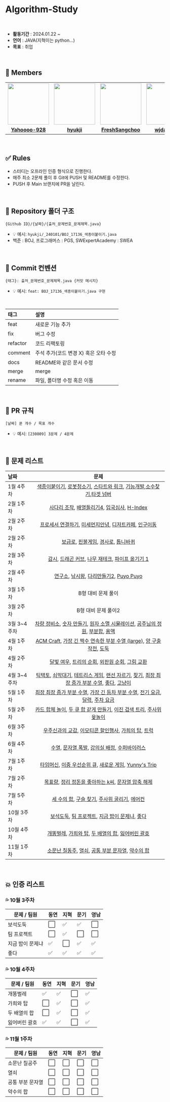 # Algorithm-Study


</br>

- **활동기간** : 2024.01.22 ~
- **언어** : JAVA(지혁이는 python...)
- **목표** : 취업

<br/>

## 👋 Members

<table>
 <tr>
    <td align="center"><a href="https://github.com/Yahoooo-928"><img src="https://avatars.githubusercontent.com/Yahoooo-928" width="130px;" alt=""></a></td>
    <td align="center"><a href="https://github.com/hyukji"><img src="https://avatars.githubusercontent.com/hyukji" width="130px;" alt=""></a></td>
    <td align="center"><a href="https://github.com/FreshSangchoo"><img src="https://avatars.githubusercontent.com/FreshSangchoo" width="130px;" alt=""></a></td>
    <td align="center"><a href="https://github.com/wjdansrl7"><img src="https://avatars.githubusercontent.com/wjdansrl7" width="130px;" alt=""></a></td>
  </tr>
  <tr>
    <td align="center"><a href="https://github.com/Yahoooo-928"><b>Yahoooo-928</b></a></td>
    <td align="center"><a href="https://github.com/hyukji"><b>hyukji</b></a></td>
    <td align="center"><a href="https://github.com/FreshSangchoo"><b>FreshSangchoo</b></a></td>
    <td align="center"><a href="https://github.com/wjdansrl7"><b>wjdansrl7</b></a></td>
  </tr>
</table>

<br/>

## ✅ Rules
- 스터디는 오프라인 인증 형식으로 진행한다. 
- 매주 최소 2문제 풀이 후 Git에 PUSH 및 README를 수정한다. 
- PUSH 후 Main 브랜치에 PR을 날린다. 
  
<br/>

## 📂 Repository 폴더 구조
```
{Github ID}/{날짜}/{출처_문제번호_문제제목.java}
```

- 💡 예시: `hyukji/_240101/BOJ_17136_색종이붙이기.java`
- 백준 : BOJ, 프로그래머스 : PGS, SWExpertAcademy : SWEA

<br/>

## 💬 Commit 컨벤션

```
{태그}: 출처_문제번호_문제제목.java {커밋 메시지}
```

- 💡 예시: `feat: BOJ_17136_색종이붙이기.java 구현`

</br>


| 태그       | 설명                      |
:---------|:------------------------|
| feat     | 새로운 기능 추가               |
| fix      | 버그 수정                   |
| refactor | 코드 리팩토링                 |
| comment  | 주석 추가(코드 변경 X) 혹은 오타 수정 |
| docs     | README와 같은 문서 수정        |
| merge    | merge                   |
| rename   | 파일, 폴더명 수정 혹은 이동        |


<br/>

## 🧐 PR 규칙

```
[날짜] 푼 개수 / 목표 개수 
```

- 💡 예시: `[230809] 3문제 / 4문제`


<br/>

## 🚀 문제 리스트
| 날짜 | 문제 |
| :---- | :------------------: | 
| 1월 4주차 |[색종이붙이기](https://www.acmicpc.net/problem/17136), [로봇청소기](https://www.acmicpc.net/problem/14503), [스타트와 링크](https://www.acmicpc.net/problem/14889), [기능개발](https://school.programmers.co.kr/learn/courses/30/lessons/42586),[소수찾기](https://school.programmers.co.kr/learn/courses/30/lessons/42839),[타겟 넘버](https://school.programmers.co.kr/learn/courses/30/lessons/43165) |
| 2월 1주차 |[사다리 조작](https://www.acmicpc.net/problem/15684), [배열돌리기4](https://www.acmicpc.net/problem/17406), [입국심사](https://school.programmers.co.kr/learn/courses/30/lessons/43238), [ H-Index ](https://school.programmers.co.kr/learn/courses/30/lessons/42747) |
| 2월 2주차 |[프로세서 연결하기](https://swexpertacademy.com/main/code/problem/problemDetail.do?contestProbId=AV4suNtaXFEDFAUf&categoryId=AV4suNtaXFEDFAUf&categoryType=CODE&problemTitle=%ED%94%84%EB%A1%9C%EC%84%B8%EC%84%9C&orderBy=FIRST_REG_DATETIME&selectCodeLang=ALL&select-1=&pageSize=10&pageIndex=1), [미세먼지안녕](https://www.acmicpc.net/problem/17144), [디저트카페](https://swexpertacademy.com/main/code/problem/problemDetail.do?contestProbId=AV5VwAr6APYDFAWu&categoryId=AV5VwAr6APYDFAWu&categoryType=CODE&problemTitle=%EB%AA%A8%EC%9D%98&orderBy=FIRST_REG_DATETIME&selectCodeLang=ALL&select-1=&pageSize=30&pageIndex=1), [인구이동](https://www.acmicpc.net/problem/16234) |
| 2월 2주차 |[보급로](https://swexpertacademy.com/main/code/problem/problemDetail.do?contestProbId=AV15QRX6APsCFAYD&categoryId=AV15QRX6APsCFAYD&categoryType=CODE&problemTitle=%EB%B3%B4%EA%B8%89%EB%A1%9C&orderBy=FIRST_REG_DATETIME&selectCodeLang=ALL&select-1=&pageSize=10&pageIndex=1), [핀볼게임](https://swexpertacademy.com/main/code/problem/problemDetail.do?contestProbId=AWXRF8s6ezEDFAUo&categoryId=AWXRF8s6ezEDFAUo&categoryType=CODE&problemTitle=%EB%AA%A8%EC%9D%98&orderBy=FIRST_REG_DATETIME&selectCodeLang=ALL&select-1=&pageSize=10&pageIndex=1), [경사로](https://www.acmicpc.net/problem/14890), [톱니바퀴](https://www.acmicpc.net/problem/14891) |
| 2월 3주차 |[감시](https://www.acmicpc.net/problem/15683), [드래곤 커브](https://www.acmicpc.net/problem/15685), [나무 재테크](https://www.acmicpc.net/problem/16235), [파이프 옮기기 1](https://www.acmicpc.net/problem/17070) |
| 2월 4주차 |[연구소](https://www.acmicpc.net/problem/14502), [낚시왕](https://www.acmicpc.net/problem/17143), [다리만들기2](https://www.acmicpc.net/problem/17472), [Puyo Puyo](https://www.acmicpc.net/problem/11559) |
| 3월 1주차 | B형 대비 문제 풀이 |
| 3월 2주차 | B형 대비 문제 풀이2 |
| 3월 3~4주차 | [차량 정비소](https://swexpertacademy.com/main/code/problem/problemDetail.do?contestProbId=AV6c6bgaIuoDFAXy&categoryId=AV6c6bgaIuoDFAXy&categoryType=CODE&problemTitle=%EB%AA%A8%EC%9D%98&orderBy=FIRST_REG_DATETIME&selectCodeLang=ALL&select-1=&pageSize=30&pageIndex=1), [숫자 만들기](https://swexpertacademy.com/main/code/problem/problemDetail.do?contestProbId=AWIeRZV6kBUDFAVH&categoryId=AWIeRZV6kBUDFAVH&categoryType=CODE&problemTitle=%EB%AA%A8%EC%9D%98&orderBy=FIRST_REG_DATETIME&selectCodeLang=ALL&select-1=&pageSize=10&pageIndex=1), [원자 소멸 시뮬레이션](https://swexpertacademy.com/main/code/problem/problemDetail.do?contestProbId=AWXRFInKex8DFAUo&categoryId=AWXRFInKex8DFAUo&categoryType=CODE&problemTitle=%EB%AA%A8%EC%9D%98&orderBy=FIRST_REG_DATETIME&selectCodeLang=ALL&select-1=&pageSize=10&pageIndex=1), [공주님의 정원](https://www.acmicpc.net/problem/2457), [부분합](https://www.acmicpc.net/problem/1806), [용액](https://www.acmicpc.net/problem/2467) |
| 4월 1주차 | [ACM Craft](https://www.acmicpc.net/problem/1005), [가장 긴 짝수 연속한 부분 수열 (large)](https://www.acmicpc.net/problem/22862), [양 구출 작전](https://www.acmicpc.net/problem/16437), [도둑](https://www.acmicpc.net/problem/13422) |
| 4월 2주차 | [달빛 여우](https://www.acmicpc.net/problem/16118), [트리의 순회](https://www.acmicpc.net/problem/2263), [외판원 순회](https://www.acmicpc.net/problem/2098), [그림 교환](https://www.acmicpc.net/problem/1029) |
| 4월 3~4주차 | [틱택토](https://www.acmicpc.net/problem/7682), [쇠막대기](https://www.acmicpc.net/problem/10799), [테트리스 게임](https://www.acmicpc.net/problem/4920), [랜선 자르기](https://www.acmicpc.net/problem/1654), [찾기](https://www.acmicpc.net/problem/1786),  [최장 최장 증가 부분 수열](https://www.acmicpc.net/problem/25343), [좋다](https://www.acmicpc.net/problem/1253), [고냥이](https://www.acmicpc.net/problem/16472) |
| 5월 1주차 | [최장 최장 증가 부분 수열](https://www.acmicpc.net/problem/25343), [가장 긴 등차 부분 수열](https://www.acmicpc.net/problem/25289), [전기 요금](https://www.acmicpc.net/problem/5710), [달력](https://www.acmicpc.net/problem/20207), [주차 요금](https://school.programmers.co.kr/learn/courses/30/lessons/92341) |
| 5월 2주차 | [카드 합체 놀이](https://www.acmicpc.net/problem/15903), [두 큐 합 같게 만들기](https://school.programmers.co.kr/learn/courses/30/lessons/118667), [이진 검색 트리](https://www.acmicpc.net/problem/5639), [주사위 윷놀이](https://www.acmicpc.net/problem/17825) |
| 6월 3주차 | [우주신과의 교감](https://www.acmicpc.net/problem/1774), [이모티콘 할인행사](https://school.programmers.co.kr/learn/courses/30/lessons/150368), [가희의 탑](https://www.acmicpc.net/problem/24337), [트럭](https://www.acmicpc.net/problem/13335) |
| 6월 4주차 | [수열](https://www.acmicpc.net/problem/2559), [문자열 폭발](https://school.programmers.co.kr/learn/courses/30/lessons/9935), [강의실 배정](https://softeer.ai/practice/6291), [수퍼바이러스](https://softeer.ai/practice/6292) |
| 7월 1주차 | [타임머신](https://www.acmicpc.net/problem/11657), [이중 우선순위 큐](https://www.acmicpc.net/problem/7662), [새로운 게임](https://www.acmicpc.net/problem/17780), [Yunny's Trip](https://www.acmicpc.net/problem/31885) |
| 7월 2주차 | [목표량](https://code-challenge.elice.io/courses/95930/lectures/738999/lecturepages/20391340), [정리 정돈을 좋아하는 k씨](https://code-challenge.elice.io/courses/95930/lectures/738999/lecturepages/20391342), [문자열 압축 해제](https://code-challenge.elice.io/courses/95930/lectures/738999/lecturepages/20391343)|
| 7월 5주차 | [세 수의 합](https://www.acmicpc.net/problem/2295), [구슬 찾기](https://www.acmicpc.net/problem/2617), [주사위 굴리기](https://www.acmicpc.net/problem/14499), [에어컨](https://school.programmers.co.kr/learn/courses/30/lessons/214289)|
| 10월 3주차 | [보석도둑](https://www.acmicpc.net/problem/1202), [팀 프로젝트](https://www.acmicpc.net/problem/9466), [지금 밥이 문제냐](https://www.acmicpc.net/problem/12787), [좋다](https://www.acmicpc.net/problem/1253) |
| 10월 4주차 | [개똥벌레](https://www.acmicpc.net/problem/3020), [가희와 탑](https://www.acmicpc.net/problem/24337), [두 배열의 합](https://www.acmicpc.net/problem/2143), [잃어버린 괄호](https://www.acmicpc.net/problem/1541) |
| 11월 1주차 | [소문난 칠동주](https://www.acmicpc.net/problem/1941), [열쇠](https://www.acmicpc.net/problem/9328), [공통 부분 문자열](https://www.acmicpc.net/problem/5582), [약수의 합](https://www.acmicpc.net/problem/17425) |

<br/>

## 💥 인증 리스트
### 💦 10월 3주차
| 문제 / 팀원     | 동연   | 지혁   | 문기   | 영남   |
|----------------|--------|--------|--------|--------|
| 보석도둑       | :white_large_square:    | :white_check_mark:    | :white_check_mark:    | :white_large_square:    |
| 팀 프로젝트     | :white_large_square:    | :white_check_mark:   | :white_large_square:    | :white_large_square:    |
| 지금 밥이 문제냐 | :white_check_mark:    | :white_large_square:    | :white_check_mark:    | :white_check_mark:    |
| 좋다 | :white_check_mark:    | :white_check_mark:  | :white_check_mark:    | :white_check_mark:    |

### 💦 10월 4주차
| 문제 / 팀원     | 동연   | 지혁   | 문기   | 영남   |
|----------------|--------|--------|--------|--------|
| 개똥벌레       | :white_check_mark:    | :white_check_mark:    | :white_large_square:    | :white_check_mark:    |
| 가희와 탑     | :white_large_square:    | :white_check_mark:   | :white_large_square:    | :white_check_mark:    |
| 두 배열의 합 | :white_large_square:    | :white_check_mark:    | :white_large_square:    | :white_check_mark:    |
| 잃어버린 괄호 | :white_check_mark:    | :white_check_mark: | :white_large_square:    | :white_check_mark:    |

### 💦 11월 1주차
| 문제 / 팀원     | 동연   | 지혁   | 문기   | 영남   |
|----------------|--------|--------|--------|--------|
| 소문난 칠공주    | :white_large_square:    | :white_large_square:    | :white_large_square:    | :white_large_square:    |
| 열쇠     | :white_large_square:    | :white_large_square:   | :white_large_square:    | :white_large_square:    |
| 공통 부분 문자열 | :white_large_square:    | :white_large_square:    | :white_large_square:    | :white_large_square:    |
| 약수의 합 | :white_large_square:    | :white_large_square:  | :white_large_square:    | :white_large_square:    |
